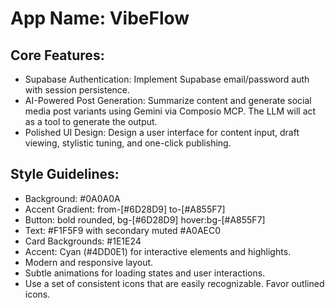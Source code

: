 # **App Name**: VibeFlow

## Core Features:

- Supabase Authentication: Implement Supabase email/password auth with session persistence.
- AI-Powered Post Generation: Summarize content and generate social media post variants using Gemini via Composio MCP. The LLM will act as a tool to generate the output.
- Polished UI Design: Design a user interface for content input, draft viewing, stylistic tuning, and one-click publishing.

## Style Guidelines:

- Background: #0A0A0A
- Accent Gradient: from-[#6D28D9] to-[#A855F7]
- Button: bold rounded, bg-[#6D28D9] hover:bg-[#A855F7]
- Text: #F1F5F9 with secondary muted #A0AEC0
- Card Backgrounds: #1E1E24
- Accent: Cyan (#4DD0E1) for interactive elements and highlights.
- Modern and responsive layout.
- Subtle animations for loading states and user interactions.
- Use a set of consistent icons that are easily recognizable. Favor outlined icons.